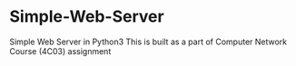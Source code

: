 # Simple-Web-Server
Simple Web Server in Python3
This is built as a part of Computer Network Course (4C03) assignment 

